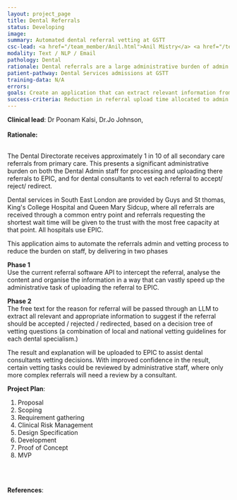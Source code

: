 ```yaml
---
layout: project_page
title: Dental Referrals 
status: Developing
image: 
summary: Automated dental referral vetting at GSTT
csc-lead: <a href="/team_member/Anil.html">Anil Mistry</a> <a href="/team_member/Anil.html">Anil Mistry</a> 
modality: Text / NLP / Email
pathology: Dental 
rationale: Dental referrals are a large administrative burden of admin staff and dental consultants at GSTT.     
patient-pathway: Dental Services admissions at GSTT
training-data: N/A
errors:  
goals: Create an application that can extract relevant information from incoming dental referrals to ease the administrative workload in uploading new referrals to EPIC upload. Automate the referral vetting decisions to reduce administrative workload of Dental Consultants.   
success-criteria: Reduction in referral upload time allocated to admin staff. Reduction in dental referral vetting tasks completed by Dental consultants. Additional clinics attended by dental consultants. 
---
```


<b>Clinical lead</b>: Dr Poonam Kalsi, Dr.Jo Johnson, 
<br>
<br> **Rationale:**
<br>
<br>

The Dental Directorate receives approximately 1 in 10 of all secondary care referrals from primary care. This presents 
a significant administrative burden on both the Dental Admin staff for processing and uploading there referrals to 
EPIC, and for dental consultants to vet each referral to accept/ reject/ redirect. 

Dental services in South East London are provided by Guys and St thomas, King's College Hospital and Queen Mary Sidcup,
where all referrals are received through a common entry point and referrals requesting the shortest wait time will be 
given to the trust with the most free capacity at that point. All hospitals use EPIC.

This application aims to automate the referrals admin and vetting process to reduce the burden on staff, by delivering in two phases

**Phase 1**
<br>
Use the current referral software API to intercept the referral, analyse the content and organise the information in a
way that can vastly speed up the administrative task of uploading the referral to EPIC. 


**Phase 2**
<br>
The free text for the reason for referral will be passed through an LLM to extract all relevant and appropriate
information to suggest if the referral should be accepted / rejected / redirected, based on a decision tree of vetting
questions (a combination of local and national vetting guidelines for each dental specialism.)

The result and explanation will be uploaded to EPIC to assist dental consultants vetting decisions. With improved 
confidence in the result, certain vetting tasks could be reviewed by administrative staff, where only more complex 
referrals will need a review by a consultant. 


<b>Project Plan</b>:

1. Proposal
2. Scoping
3. Requirement gathering
4. Clinical Risk Management 
5. Design Specification 
5. Development
6. Proof of Concept
7. MVP

<br>
<br>

<b>References</b>: 
